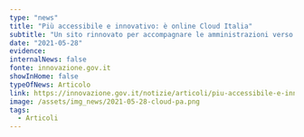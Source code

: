 ```yaml
---
type: "news"
title: "Più accessibile e innovativo: è online Cloud Italia"
subtitle: "Un sito rinnovato per accompagnare le amministrazioni verso l’adozione del modello Cloud della PA e l’erogazione di servizi pubblici più sicuri ed efficienti."
date: "2021-05-28"
evidence:
internalNews: false
fonte: innovazione.gov.it
showInHome: false
typeOfNews: Articolo
link: https://innovazione.gov.it/notizie/articoli/piu-accessibile-e-innovativo-e-online-cloud-italia/
image: /assets/img_news/2021-05-28-cloud-pa.png
tags:
  - Articoli
---
```

